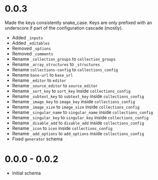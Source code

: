# 0.0.3

Made the keys consistently snake_case. Keys are only prefixed with an underscore if part
of the configuration cascade (mostly).

- Added `_inputs`
- Added `_editables`
- Removed `_options`
- Removed `_comments`
- Rename `_collection_groups` to `collection_groups`
- Rename `_array_structures` to `_structures`
- Rename `collections-config` to `collections_config`
- Rename `base-url` to `base_url`
- Rename `_editor` to `editor`
- Rename `_source_editor` to `source_editor`
- Rename `_sort_key` to `sort_key` inside `collections_config`
- Rename `_subtext_key` to `subtext_key` inside `collections_config`
- Rename `_image_key` to `image_key` inside `collections_config`
- Rename `_image_size` to `image_size` inside `collections_config`
- Rename `_singular_name` to `singular_name` inside `collections_config`
- Rename `_singular_key` to `singular_key` inside `collections_config`
- Rename `_disable_add` to `disable_add` inside `collections_config`
- Rename `_icon` to `icon` inside `collections_config`
- Rename `_add_options` to `add_options` inside `collections_config`
- Fixed `generator` schema

# 0.0.0 - 0.0.2

- Initial schema
